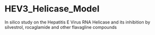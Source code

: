 # HEV3_Helicase_Model
In silico study on the Hepatitis E Virus RNA Helicase and its inhibition by silvestrol, rocaglamide and other flavagline compounds
